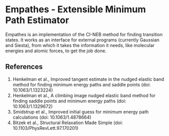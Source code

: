 # Empathes - Extensible Minimum Path Estimator

Empathes is an implementation of the CI-NEB method for finding transition states.
It works as an interface for external programs (currently Gaussian and Siesta), from which it takes the information it needs, like molecular energies and atomic forces, to get the job done.

## References

1. Henkelman et al., Improved tangent estimate in the nudged elastic band method for finding minimum energy paths and saddle points (doi: 10.1063/1.1323224)
2. Henkelman et al., A climbing image nudged elastic band method for finding saddle points and minimum energy paths (doi: 10.1063/1.1329672)
3. Smidstrup et al., Improved initial guess for minimum energy path calculations (doi: 10.1063/1.4878664)
4. Bitzek et al., Structural Relaxation Made Simple (doi: 10.1103/PhysRevLett.97.170201)
